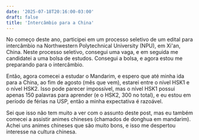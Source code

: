 ```yaml
---
date: '2025-07-18T20:16:00-03:00'
draft: false
title: 'Intercâmbio para a China'
---
```


No começo deste ano, participei em um processo seletivo de um edital para intercâmbio na Northwestern Polytechnical University (NPU), em Xi'an, China. Neste processo seletivo, consegui uma vaga, e em seguida me candidatei a uma bolsa de estudos. Consegui a bolsa, e agora estou me preparando para o intercâmbio.

Então, agora comecei a estudar o Mandarim, e espero que até minha ida para a China, ao fim de agosto (mês que vem), estarei entre o nível HSK1 e o nível HSK2. Isso pode parecer impossível, mas o nível HSK1 possui apenas 150 palavras para aprender (e o HSK2, 300 no total), e eu estou em período de férias na USP, então a minha expectativa é razoável.

Sei que isso não tem muito a ver com o assunto deste post, mas eu também comecei a assistir animes chineses (chamados de donghua em mandarim). Achei uns animes chineses que são muito bons, e isso me despertou interesse na cultura chinesa.
